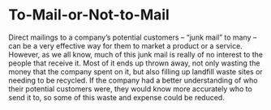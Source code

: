 # To-Mail-or-Not-to-Mail
Direct mailings to a company’s potential customers – “junk mail” to many – can be a very effective way for them to market a product or a service. However, as we all know, much of this junk mail is really of no interest to the people that receive it. Most of it ends up thrown away, not only wasting the money that the company spent on it, but also filling up landfill waste sites or needing to be recycled. If the company had a better understanding of who their potential customers were, they would know more accurately who to send it to, so some of this waste and expense could be reduced.
